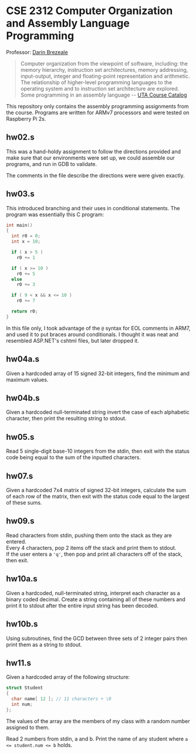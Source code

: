 CSE 2312 Computer Organization and Assembly Language Programming
===

Professor: [Darin Brezeale](http://omega.uta.edu/~darin/)

> Computer organization from the viewpoint of software, including: the memory 
> hierarchy, instruction set architectures, memory addressing, input-output, 
> integer and floating-point representation and arithmetic. The relationship of
> higher-level programming languages to the operating system and to instruction
> set architecture are explored. Some programming in an assembly language
-- [UTA Course Catalog](http://catalog.uta.edu/coursedescriptions/cse/) 

This repository only contains the assembly programming assignments from the
course. Programs are written for ARMv7 processors and were tested on Raspberry
Pi 2s.

hw02.s
---
This was a hand-holdy assignment to follow the directions provided and make
sure that our environments were set up, we could assemble our programs, and
run in GDB to validate.

The comments in the file describe the directions were were given exactly.


hw03.s
---
This introduced branching and their uses in conditional statements. The program
was essentially this C program:
```c
int main()
{
  int r0 = 0;
  int x = 10;

  if ( x > 5 )
    r0 += 1

  if ( x >= 10 )
    r0 += 5
  else
    r0 += 3

  if ( 9 < x && x <= 10 )
    r0 += 7

  return r0;
}
```

In this file only, I took advantage of the `@` syntax for EOL comments in ARM7,
and used it to put braces around conditionals. I thought it was neat and
resembled ASP.NET's cshtml files, but later dropped it.


hw04a.s
---
Given a hardcoded array of 15 signed 32-bit integers, find the minimum and
maximum values.


hw04b.s
---
Given a hardcoded null-terminated string invert the case of each alphabetic
character, then print the resulting string to stdout.


hw05.s
---
Read 5 single-digit base-10 integers from the stdin, then exit with the status
code being equal to the sum of the inputted characters.


hw07.s
---
Given a hardcoded 7x4 matrix of signed 32-bit integers, calculate the sum
of each row of the matrix, then exit with the status code equal to the largest
of these sums.


hw09.s
---
Read characters from stdin, pushing them onto the stack as they are entered.  
Every 4 characters, pop 2 items off the stack and print them to stdout.  
If the user enters a `'q'`, then pop and print all characters off of the stack,
then exit.


hw10a.s
---
Given a hardcoded, null-terminated string, interpret each character as a binary
coded decimal. Create a string containing all of these numbers and print it to
stdout after the entire input string has been decoded.


hw10b.s
---
Using subroutines, find the GCD between three sets of 2 integer pairs then print
them as a string to stdout.


hw11.s
---
Given a hardcoded array of the following structure:
```c
struct Student 
{
  char name[ 12 ]; // 11 characters + \0
  int num;
};
```
The values of the array are the members of my class with a random number
assigned to them.

Read 2 numbers from stdin, a and b. Print the name of any student where
`a <= student.num <= b` holds.

